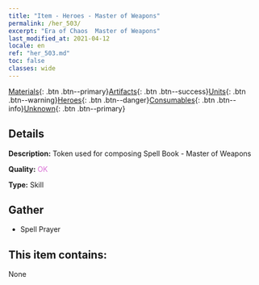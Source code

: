 ```yaml
---
title: "Item - Heroes - Master of Weapons"
permalink: /her_503/
excerpt: "Era of Chaos  Master of Weapons"
last_modified_at: 2021-04-12
locale: en
ref: "her_503.md"
toc: false
classes: wide
---
```

 [Materials](/){: .btn .btn--primary}[Artifacts](/Artifacts/){: .btn .btn--success}[Units](/Units/){: .btn .btn--warning}[Heroes](/Heroes/){: .btn .btn--danger}[Consumables](/Consumables/){: .btn .btn--info}[Unknown](/Unknown/){: .btn .btn--primary}

## Details
 **Description:** Token used for composing Spell Book - Master of Weapons

 **Quality:** <span style="color: #DA70D6">OK</span>

 **Type:** Skill

## Gather

*    Spell Prayer 

## This item contains:

  None

